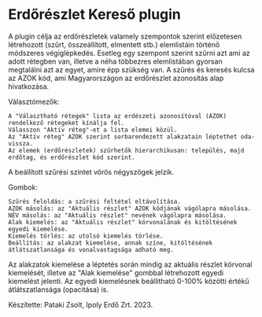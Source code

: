 # Erdőrészlet Kereső plugin

A plugin célja az erdőrészletek valamely szempontok szerint előzetesen létrehozott (szűrt, összeállított, elmentett stb.) elemlistáin történő módszeres végiglépkedés.
Esetleg egy szempont szerint szűrni azt ami az adott rétegben van, illetve a néha többezres elemlistában gyorsan megtalálni azt az egyet, amire épp szükség van.
A szűrés és keresés kulcsa az AZOK kód, ami Magyarországon az erdőrészlet azonosítás alap hivatkozása.

Választómezők:

	A "Választható rétegek" lista az erdészeti azonosítóval (AZOK) rendelkező rétegeket kínálja fel.
	Válasszon "Aktív réteg"-et a lista elemei közül.
	Az "Aktív réteg" AZOK szerint sorbarendezett alakzatain léptethet oda-vissza.
	Az elemek (erdőrészletek) szűrhetők hierarchikusan: település, majd erdőtag, és erdőrészlet kód szerint. 
 A beállított szűrési szintet vörös négyszögek jelzik.

Gombok:

	Szűrés feloldás: a szűrési feltétel eltávolítása.
	AZOK másolás: az "Aktuális részlet" AZOK kódjának vágólapra másolása.
	NÉV másolás: az "Aktuális részlet" nevének vágólapra másolása.
	Alak kiemelés: az "Aktuális részlet" körvonalának és kitöltésének egyedi kiemelése.
	Kiemelés törlés: az utolsó kiemelés törlése.
	Beállítás: az alakzat kiemelése, annak színe, kitöltésének átlátszatlansága és vonalvastagsága adható meg.
Az alakzatok kiemelése a léptetés során mindig az aktuális részlet körvonal kiemelését, illetve az "Alak kiemelése" gombbal létrehozott egyedi kiemelést jelenti.
Az egyedi kiemelésnek beállítható 0-100% közötti értékű átlátszatlansága (opacitása) is.

Készítette: Pataki Zsolt, Ipoly Erdő Zrt. 2023.